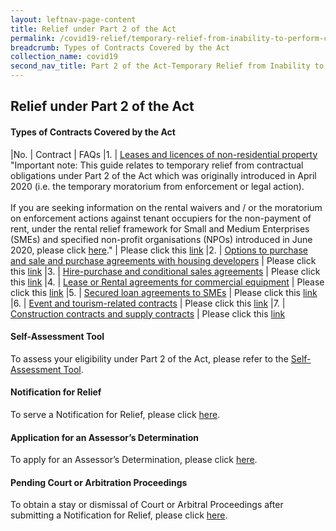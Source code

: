 ```yaml
---
layout: leftnav-page-content
title: Relief under Part 2 of the Act
permalink: /covid19-relief/temporary-relief-from-inability-to-perform-contract
breadcrumb: Types of Contracts Covered by the Act
collection_name: covid19
second_nav_title: Part 2 of the Act-Temporary Relief from Inability to Perform Contractual Obligations
---
```

## Relief under Part 2 of the Act ##

#### Types of Contracts Covered by the Act ####

|No. | Contract | FAQs
|1. | [Leases and licences of non-residential property](/files/1-Tenants.pdf) <br>"Important note: This guide relates to temporary relief from contractual obligations under Part 2 of the Act which was originally introduced in April 2020 (i.e. the temporary moratorium from enforcement or legal action). <br><br>If you are seeking information on the rental waivers and / or the moratorium on enforcement actions against tenant occupiers for the non-payment of rent, under the rental relief framework for Small and Medium Enterprises (SMEs) and specified non-profit organisations (NPOs) introduced in June 2020, please click [here](https://www.mlaw.gov.sg/covid19-relief/rental-relief-framework-for-smes)." | Please click this [link](https://www.mlaw.gov.sg/covid19-relief/faq/lease-licence)
|2. | [Options to purchase and sale and purchase agreements with housing developers](/files/2-Buyers.pdf) | Please click this [link](https://www.mlaw.gov.sg/covid19-relief/faq/otps-and-s-and-p-agreements)
|3. | [Hire-purchase and conditional sales agreements](/files/3-Hirers.pdf) | Please click this [link](https://www.mlaw.gov.sg/covid19-relief/faq/hire-purchase-agreements)
|4. | [Lease or Rental agreements for commercial equipment](/files/4-Renters.pdf) | Please click this [link](https://www.mlaw.gov.sg/covid19-relief/faq/rental-agreements)
|5. | [Secured loan agreements to SMEs](/files/5-SMEs.pdf) | Please click this [link](https://www.mlaw.gov.sg/covid19-relief/faq/sme-loans)
|6. | [Event and tourism-related contracts](/files/6-Events-Tourism.pdf) | Please click this [link](https://www.mlaw.gov.sg/covid19-relief/faq/event-or-tourism-related-contract)
|7. | [Construction contracts and supply contracts](/files/7-Construction-contractors-suppliers.pdf) | Please click this [link](https://www.mlaw.gov.sg/covid19-relief/faq/construction)

#### Self-Assessment Tool ####
To assess your eligibility under Part 2 of the Act, please refer to the [Self-Assessment Tool](https://www.mlaw.gov.sg/covid19-relief/tool).

#### Notification for Relief ####
To serve a Notification for Relief, please click [here](https://www.mlaw.gov.sg/covid19-relief/notification-for-relief).

#### Application for an Assessor’s Determination ####
To apply for an Assessor’s Determination, please click [here](https://www.mlaw.gov.sg/covid19-relief/application-for-assessor).

#### Pending Court or Arbitration Proceedings ####
To obtain a stay or dismissal of Court or Arbitral Proceedings after submitting a Notification for Relief, please click [here](https://www.mlaw.gov.sg/covid19-relief/memorandum-of-notification).
